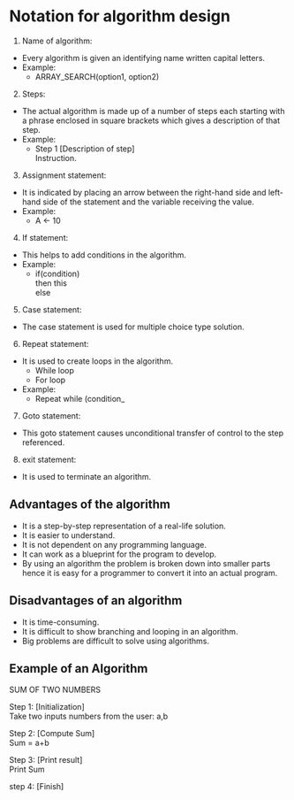 # Notation for algorithm design

1. Name of algorithm:
  - Every algorithm is given an identifying name written capital letters.
  - Example:
    - ARRAY_SEARCH(option1, option2) 

2. Steps:
  - The actual algorithm is made up of a number of steps each starting with a phrase enclosed in square brackets which gives a description of that step.
  - Example:
    - Step 1 [Description of step]<br/>
             Instruction.

3. Assignment statement:
  - It is indicated by placing an arrow between the right-hand side and left-hand side of the statement and the variable receiving the value.
  - Example:
    - A <- 10

4. If statement:
  - This helps to add conditions in the algorithm.
  - Example:
    - if(condition)<br/>then this<br/>else

5. Case statement:
  - The case statement is used for multiple choice type solution.

6. Repeat statement:
  - It is used to create loops in the algorithm.
    - While loop
    - For loop
  - Example:
    - Repeat while (condition_

7. Goto statement:
  - This goto statement causes unconditional transfer of control to the step referenced.

8. exit statement:
  - It is used to terminate an algorithm.

## Advantages of the algorithm
- It is a step-by-step representation of a real-life solution.
- It is easier to understand.
- It is not dependent on any programming language.
- It can work as a blueprint for the program to develop.
- By using an algorithm the problem is broken down into smaller parts hence it is easy for a programmer to convert it into an actual program.

## Disadvantages of an algorithm
- It is time-consuming.
- It is difficult to show branching and looping in an algorithm.
- Big problems are difficult to solve  using algorithms.

## Example of an Algorithm

SUM OF TWO NUMBERS

Step 1: [Initialization]<br/>Take two inputs numbers from the user: a,b

Step 2: [Compute Sum]<br/>Sum = a+b

Step 3: [Print result]<br/> Print Sum

step 4: [Finish]

